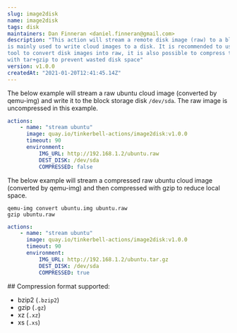 ```yaml
---
slug: image2disk
name: image2disk
tags: disk
maintainers: Dan Finneran <daniel.finneran@gmail.com>
description: "This action will stream a remote disk image (raw) to a block device, and
is mainly used to write cloud images to a disk. It is recommended to use the `qemu-img`
tool to convert disk images into raw, it is also possible to compress the raw images
with tar+gzip to prevent wasted disk space"
version: v1.0.0
createdAt: "2021-01-20T12:41:45.14Z"
---
```


The below example will stream a raw ubuntu cloud image (converted by qemu-img) and write
it to the block storage disk `/dev/sda`. The raw image is uncompressed in this example.

```yaml
actions:
    - name: "stream ubuntu"
      image: quay.io/tinkerbell-actions/image2disk:v1.0.0
      timeout: 90
      environment:
          IMG_URL: http://192.168.1.2/ubuntu.raw
          DEST_DISK: /dev/sda
          COMPRESSED: false
```

The below example will stream a compressed raw ubuntu cloud image (converted by qemu-img)
and then compressed with gzip to reduce local space.

```
qemu-img convert ubuntu.img ubuntu.raw
gzip ubuntu.raw
```

```yaml
actions:
    - name: "stream ubuntu"
      image: quay.io/tinkerbell-actions/image2disk:v1.0.0
      timeout: 90
      environment:
          IMG_URL: http://192.168.1.2/ubuntu.tar.gz
          DEST_DISK: /dev/sda
          COMPRESSED: true
```

## Compression format supported:

- bzip2 (`.bzip2`)
- gzip (`.gz`)
- xz (`.xz`)
- xs (`.xs`)